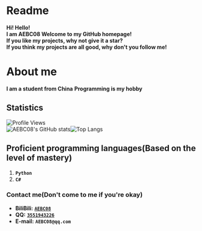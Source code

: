 # Readme
**Hi! Hello!**  
**I am AEBC08 Welcome to my GitHub homepage!**  
**If you like my projects, why not give it a star?**  
**If you think my projects are all good, why don't you follow me!**

# About me
**I am a student from China**
**Programming is my hobby**

## Statistics
![Profile Views](https://komarev.com/ghpvc/?username=AEBC08)  
![AEBC08's GitHub stats](https://github-readme-stats.vercel.app/api?username=AEBC08&show_icons=true&theme=radical)![Top Langs](https://github-readme-stats.vercel.app/api/top-langs/?username=AEBC08&layout=compact&theme=radical)
## Proficient programming languages(Based on the level of mastery)
1. **`Python`**  
2. **`C#`**

### Contact me(Don't come to me if you're okay)
* **BiliBili:** [**`AEBC08`**](https://space.bilibili.com/510197857)
* **QQ:** [**`3551943226`**](https://qm.qq.com/q/thCfA0ofVQ)
* **E-mail:** **`AEBC08@qq.com`**
